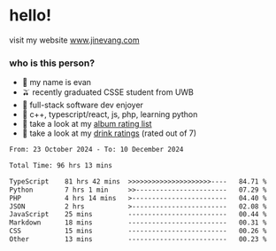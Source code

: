 # hello!

visit my website www.jinevang.com

### who is this person?
- 🦦 my name is evan                                                                  
- 🫒 recently graduated CSSE student from UWB
- 🥕 full-stack software dev enjoyer
- 🍚 c++, typescript/react, js, php, learning python
- 🎹 take a look at my [album rating list](https://bit.ly/albumratings)
- 🧋 take a look at my [drink ratings](https://bit.ly/drinkratings) (rated out of 7)

<!---
jinevang/jinevang is a ✨ special ✨ repository because its `README.md` (this file) appears on your GitHub profile.
You can click the Preview link to take a look at your changes.
--->
<!--START_SECTION:waka-->

```txt
From: 23 October 2024 - To: 10 December 2024

Total Time: 96 hrs 13 mins

TypeScript    81 hrs 42 mins  >>>>>>>>>>>>>>>>>>>>>----   84.71 %
Python        7 hrs 1 min     >>-----------------------   07.29 %
PHP           4 hrs 14 mins   >------------------------   04.40 %
JSON          2 hrs           >------------------------   02.08 %
JavaScript    25 mins         -------------------------   00.44 %
Markdown      18 mins         -------------------------   00.31 %
CSS           15 mins         -------------------------   00.26 %
Other         13 mins         -------------------------   00.23 %
```

<!--END_SECTION:waka-->
